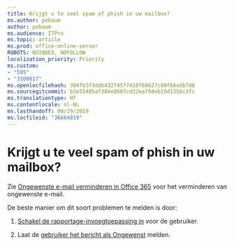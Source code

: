 ```yaml
---
title: Krijgt u te veel spam of phish in uw mailbox?
ms.author: pebaum
author: pebaum
ms.audience: ITPro
ms.topic: article
ms.prod: office-online-server
ROBOTS: NOINDEX, NOFOLLOW
localization_priority: Priority
ms.custom:
- "595"
- "3100017"
ms.openlocfilehash: 394fb3f3ddb432f45f7410f69627c80f66adb7d8
ms.sourcegitcommit: b3e55405af384e868fcd32ea794eb15d1356c3fc
ms.translationtype: HT
ms.contentlocale: nl-NL
ms.lasthandoff: 08/29/2019
ms.locfileid: "36664819"
---
```

# <a name="are-you-getting-too-much-spam-or-phish-in-your-mailbox"></a>Krijgt u te veel spam of phish in uw mailbox?

Zie [Ongewenste e-mail verminderen in Office 365](https://docs.microsoft.com/office365/securitycompliance/reduce-spam-email) voor het verminderen van ongewenste e-mail.
  
De beste manier om dit soort problemen te melden is door:
  
1. [Schakel de rapportage-invoegtoepassing in](https://docs.microsoft.com/office365/securitycompliance/enable-the-report-message-add-in) voor de gebruiker.

2. Laat de [gebruiker het bericht als Ongewenst](https://support.office.com/article/b5caa9f1-cdf3-4443-af8c-ff724ea719d2) melden.
